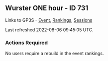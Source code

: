 ## Wurster ONE hour - ID 731

Links to GP3S - [Event](https://www.gps-speedsurfing.com/default.aspx?mnu=event&val=731), [Rankings](https://www.gps-speedsurfing.com/default.aspx?mnu=eventranking&val=731), [Sessions](https://www.gps-speedsurfing.com/default.aspx?mnu=eventsessions&val=731)

Last refreshed 2022-08-06 09:45:05 UTC.

### Actions Required

No users require a rebuild in the event rankings.

